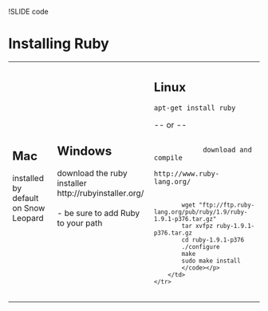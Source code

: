 !SLIDE code
# Installing Ruby #

<table>
	<tr>
		<td>
			<h2>Mac</h2>
			<p>installed by default on Snow Leopard</p>
		</td>
		<td>
			<h2>Windows</h2>
			<p>download the ruby installer<br />
			http://rubyinstaller.org/<br />
			<br />
			- be sure to add Ruby to your path</p>
		</td>
		<td>
			<h2>Linux</h2>
			<p><code>apt-get install ruby</code></p>
			<p>-- or --</p>
			<p><code>
			download and compile
			http://www.ruby-lang.org/

			wget "ftp://ftp.ruby-lang.org/pub/ruby/1.9/ruby-1.9.1-p376.tar.gz"
			tar xvfpz ruby-1.9.1-p376.tar.gz
			cd ruby-1.9.1-p376
			./configure
			make
			sudo make install
			</code></p>
		</td>
	</tr>
</table>
